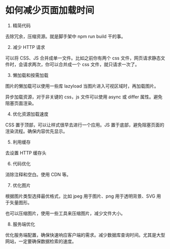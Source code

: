 # 如何减少页面加载时间

1. 精简代码

去除冗余，压缩资源。就是脚手架中 npm run build 干的事。

2. 减少 HTTP 请求

可以将 CSS、JS 合并成单一文件。比如之前你有两个 css 文件，网页请求静态文件时，会请求两次，你可以合并成一个 css 文件，就只请求一次了。

3. 懒加载和按需加载

图片的懒加载可以使用一些库 lazyload 当图片进入可视区域时，再加载图片。

异步加载资源，对于非关键的 css，js 文件可以使用 async 或 differ 属性。避免阻塞页面渲染。

4. 优化资源加载速度

CSS 置于顶部，可以让样式很早去进行一个应用。JS 置于底部，避免阻塞页面的渲染流程。确保内容优先显示。

5. 利用缓存

去设置 HTTP 缓存头

6. 代码优化

消除注释和空白。使用 CDN 等。

7. 优化图片

根据图片类型选择最优格式，比如 jpeg 用于图片、png 用于透明背景、SVG 用于矢量图形。

也可以压缩图片，使用一些工具来压缩图片，减少文件大小。

8. 服务端优化

优化服务端配置，确保快速响应客户端的需求。减少数据库查询时间。尤其是大型网站，一定要确保数据检索的速度。
